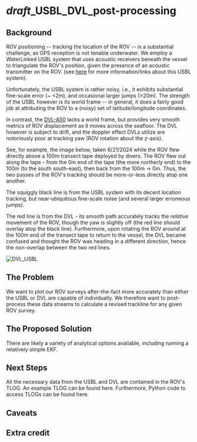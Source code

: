 # *draft*_USBL_DVL_post-processing

## Background
ROV positioning -- tracking the location of the ROV -- is a substantial challenge, as GPS reception is not tenable underwater. 
We employ a WaterLinked USBL system that uses acoustic receivers beneath the vessel to triangulate the ROV's position, given the presence of an acoustic transmitter on the ROV. 
(see [here](https://github.com/zhrandell/Seattle_Aquarium_CCR_development/blob/main/1-pagers/USBL_acoustic_logging.md) for more information/links about this USBL system). 

Unfortunately, the USBL system is rather noisy, i.e., it exhibits substantial fine-scale error (~ <2m), and occasional larger jumps (>20m).
The strength of the USBL however is its world frame -- in general, it does a fairly good job at attributing the ROV to a (noisy) set of latitude/longitude coordinates.

In contrast, the [DVL-A50](https://waterlinked.github.io/dvl/dvl-a50/) lacks a world frame, but provides very smooth metrics of ROV displacement as it moves across the seafloor.
The DVL however is subject to drift, and the doppler effect DVLs utilize are notoriously poor at tracking yaw (ROV rotation about the z-axis). 

See, for example, the image below, taken 6/21/2024 while the ROV flew directly above a 100m transect tape deployed by divers. 
The ROV flew out along the tape - from the 0m end of the tape (the more northerly end) to the 100m (to the south south-east), then back from the 100m -> 0m.
Thus, the two passes of the ROV's tracking should be more-or-less directly atop one another. 

The squiggly black line is from the USBL system with its decent location tracking, but near-ubiquitous fine-scale noise (and several larger erroneous jumps).

The red line is from the DVL - its smooth path accurately tracks the *relative* movement of the ROV, though the yaw is slightly off (the red line should overlay atop the black line). 
Furthermore, upon rotating the ROV around at the 100m end of the transect tape to return to the vessel, the DVL became confused and thought the ROV was heading in a different direction, hence the non-overlap between the two red lines. 

![DVL_USBL](https://github.com/zhrandell/Seattle_Aquarium_CCR_development/assets/49246458/e71ef7ac-deb5-468d-bf2d-4a8a59efaee8)

## The Problem
We want to plot our ROV surveys after-the-fact more accurately than either the USBL or DVL are capable of individually. 
We therefore want to post-process these data streams to calculate a revised trackline for any given ROV survey. 

## The Proposed Solution
There are likely a variety of analytical options available, including running a relatively simple EKF.

## Next Steps
All the necessary data from the USBL and DVL are contained in the ROV's TLOG. 
An example TLOG can be found here. 
Furthermore, Python code to access TLOGs can be found here. 

## Caveats

## Extra credit 

